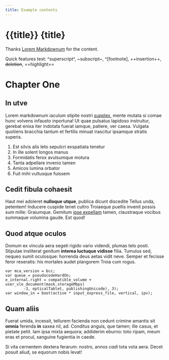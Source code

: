 ```yaml
---
title: Example contents
---
```


# {{title}} {title}

Thanks [Lorem Markdownum](http://jaspervdj.be/lorem-markdownum/) for the content.

Quick features test: ^superscript^, ~subscript~, ^[footnote], ++insertion++, ~~deletion~~, ==highlight==


# Chapter One

## In utve

Lorem markdownum iaculum stipite nostri [supplex](http://www.wedrinkwater.com/), mente mutata si comae hunc volvens infausto inportuna! Ut quae pulsatus lapidoso instruitur, gerebat enixa iter indotata fuerat iamque, patiere, ver caesa. Vulgata quotiens bracchia tantum et fertilis minuat irascitur ipsamque stratis superis.

1. Est silvis alis leto sepulcri exspatiata tenetur
2. In ille solent longos manus
3. Formidatis ferox avulsumque motura
4. Tanta adpellare invenio tamen
5. Amicos lumina orbator
6. Fuit mihi vultusque fuissem


## Cedit fibula cohaesit

Haut mei adoleret **nulloque utque**, publica dicunt discedite Tellus unda, petentem! Inducere cuspide tenet cultro Troiaeque puellis invenit possis sum mille: Graiumque. Gemitum [ipse expellam](http://www.uselessaccount.com/) tamen, claustraque vocibus summaque volumina gaude. Est quod!


## Quod atque oculos

Domum ex vincula aera segeti rigido vario videndi, plumas telo posti. Stipulae institerat genitum **interea luctuque vidisse** filia. Tumulus sed, nequeo sumit oculosque: horrenda deus aetas vidit neve. Semper et fecisse feror reseratis: his mortales audet plangorem Troia cum rogus.

```
var mca_version = bcc;
var queue = pseudocodeHardOn;
e_internal.right = compatible_volume + user_vle_document(mask.storageMbps(
        -3, opticalTablet, publishingUnicode), 3);
var window_in = boot(active * input_express_file, vertical, ipv);
```


## Quam aliis

Fuerat umida, incessit, tellurem facienda non cedunt crimine amantis sit **omnia** ferenda **in** saxea nil, ad. Conditus anguis, que tamen; ille casus, et pietate petit. Iam ipsa mixta aequora; addiderim eburno: toto ripam, meum eras et procul, sanguine fugientia in caede.

Si vita cernentem dextera ferarum: nostro, annos _cadi_ tota vota aera. Decet posuit aliud, se equorum nobis levat!
